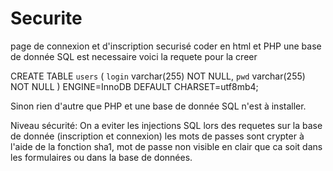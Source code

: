 # Securite
page de connexion et d'inscription securisé coder en html et PHP 
une base de donnée SQL est necessaire voici la requete pour la creer 

CREATE TABLE `users` (
  `login` varchar(255) NOT NULL,
  `pwd` varchar(255) NOT NULL
) ENGINE=InnoDB DEFAULT CHARSET=utf8mb4;

Sinon rien d'autre que PHP et une base de donnée SQL n'est à installer.

Niveau sécurité:
On a eviter les injections SQL lors des requetes sur la base de donnée (inscription et connexion) les mots de passes sont crypter à l'aide de la fonction sha1, mot de passe non visible en clair que ca soit dans les formulaires ou dans la base de données.

